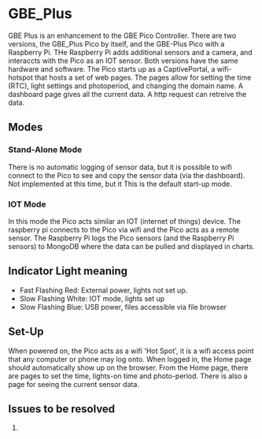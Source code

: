 # GBE_Plus
GBE Plus is an enhancement to the GBE Pico Controller.  There are two versions, the GBE_Plus Pico by itself, and the GBE-Plus Pico with a Raspberry Pi.  THe Raspberry Pi adds additional sensors and a camera,
and interaccts with the Pico as an IOT sensor.
Both versions have the same hardware and software.  The Pico starts up as a CaptivePortal, a wifi-hotspot that hosts a set of web pages.  The pages allow for setting the time (RTC), light settings and photoperiod, and changing the domain name.  A dashboard page gives all the current data.  A http request can retreive the data.
## Modes
### Stand-Alone Mode
There is no automatic logging of sensor data, but it is possible to wifi connect to the Pico to see and copy the sensor data (via the dashboard).
Not implemented at this time, but it This is the default start-up mode.

### IOT Mode
In this mode the Pico acts similar an IOT (internet of things) device.  The raspberry pi connects to the Pico via wifi and the Pico acts as a remote sensor.
The Raspberry Pi logs the Pico sensors (and the Raspberry Pi sensors) to MongoDB where the data can be pulled and displayed in charts.
## Indicator Light meaning
* Fast Flashing Red: External power, lights not set up.
* Slow Flashing White: IOT mode, lights set up
* Slow Flashing Blue: USB power, files accessible via file browser
## Set-Up
When powered on, the Pico acts as a wifi 'Hot Spot', it is a wifi access point that any computer or phone may log onto.  When logged in, the Home page should automatically show up on the browser.
From the Home page, there are pages to set the time, lights-on time and photo-period.  There is also a page for seeing the current sensor data.
## Issues to be resolved
1)
